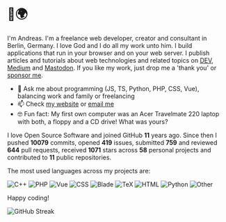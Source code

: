 # 👋🌍

I'm Andreas. I'm a freelance web developer, creator and consultant in Berlin, Germany. I love God and I do all my work unto him. I build applications that run in your browser and on your web server. I publish articles and tutorials about web technologies and related topics on [DEV](https://dev.to/devmount), [Medium](https://medium.com/@devmount) and [Mastodon](https://mstdn.io/@devmount). If you like my work, just drop me a 'thank you' or [sponsor me](https://github.com/sponsors/devmount).

- 💬 Ask me about programming (JS, TS, Python, PHP, CSS, Vue), balancing work and family or freelancing
- 📫 Check [my website](https://devmount.com) or [email me](mailto:hello@devmount.com)
- 🤓 Fun fact: My first own computer was an Acer Travelmate 220 laptop with both, a floppy and a CD drive! What was yours?

I love Open Source Software and joined GitHub **11** years ago. Since then I pushed **10079** commits, opened **419** issues, submitted **759** and reviewed **644** pull requests, received **1071** stars across **58** personal projects and contributed to **11** public repositories.

The most used languages across my projects are:

![C++](https://img.shields.io/static/v1?style=flat-square&label=C%2B%2B&color=555&labelColor=%23f34b7d&message=62.4%25)
![PHP](https://img.shields.io/static/v1?style=flat-square&label=PHP&color=555&labelColor=%234F5D95&message=12%25)
![Vue](https://img.shields.io/static/v1?style=flat-square&label=Vue&color=555&labelColor=%2341b883&message=4.7%25)
![CSS](https://img.shields.io/static/v1?style=flat-square&label=CSS&color=555&labelColor=%23663399&message=4%25)
![Blade](https://img.shields.io/static/v1?style=flat-square&label=Blade&color=555&labelColor=%23f7523f&message=2.6%25)
![TeX](https://img.shields.io/static/v1?style=flat-square&label=TeX&color=555&labelColor=%233D6117&message=2.3%25)
![HTML](https://img.shields.io/static/v1?style=flat-square&label=HTML&color=555&labelColor=%23e34c26&message=2.1%25)
![Python](https://img.shields.io/static/v1?style=flat-square&label=Python&color=555&labelColor=%233572A5&message=1.9%25)
![Other](https://img.shields.io/static/v1?style=flat-square&label=Other&color=555&labelColor=%23ededed&message=7.6%25)

Happy coding!

![GitHub Streak](https://streak-stats.demolab.com?user=devmount&theme=transparent&hide_border=true&fire=26A641&sideNums=26A641&currStreakNum=26A641&sideLabels=006D32&currStreakLabel=006D32&ring=0E4429&stroke=161B22&dates=629488)
